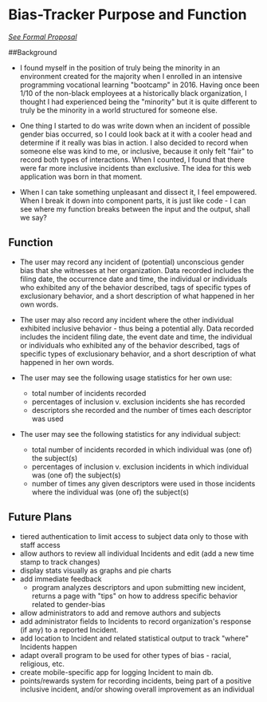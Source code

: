 # Bias-Tracker Purpose and Function

*[See Formal Proposal](Proposal_formal.md)*


##Background

* I found myself in the position of truly being the minority in an environment created for the majority when I enrolled in an intensive programming vocational learning "bootcamp" in 2016.  Having once been 1/10 of the non-black employees at a historically black organization, I thought I had experienced being the "minority" but it is quite different to truly be the minority in a world structured for someone else.

* One thing I started to do was write down when an incident of possible gender bias occurred, so I could look back at it with a cooler head and determine if it really was bias in action.  I also decided to record when someone else was kind to me, or inclusive, because it only felt "fair" to record both types of interactions.  When I counted, I found that there were far more inclusive incidents than exclusive.  The idea for this web application was born in that moment.

* When I can take something unpleasant and dissect it, I feel empowered.  When I break it down into component parts, it is just like code - I can see where my function breaks between the input and the output, shall we say?  


## Function

* The user may record any incident of (potential) unconscious gender bias that she witnesses at her organization.  Data recorded includes the filing date, the occurrence date and time, the individual or individuals who exhibited any of the behavior described, tags of specific types of exclusionary behavior, and a short description of what happened in her own words.

* The user may also record any incident where the other individual exhibited inclusive behavior - thus being a potential ally.  Data recorded includes the incident filing date, the event date and time, the individual or individuals who exhibited any of the behavior described, tags of specific types of exclusionary behavior, and a short description of what happened in her own words.

* The user may see the following usage statistics for her own use:
  * total number of incidents recorded
  * percentages of inclusion v. exclusion incidents she has recorded
  * descriptors she recorded and the number of times each descriptor was used

* The user may see the following statistics for any individual subject:
  * total number of incidents recorded in which individual was (one of) the subject(s)
  * percentages of inclusion v. exclusion incidents in which individual was (one of) the subject(s)
  * number of times any given descriptors were used in those incidents where the individual was (one of) the subject(s)


## Future Plans

* tiered authentication to limit access to subject data only to those with staff access
* allow authors to review all individual Incidents and edit (add a new time stamp to track changes)
* display stats visually as graphs and pie charts
* add immediate feedback
  * program analyzes descriptors and upon submitting new incident, returns a page with "tips" on how to address specific behavior related to gender-bias
* allow administrators to add and remove authors and subjects
* add administrator fields to Incidents to record organization's response (if any) to a reported Incident.
* add location to Incident and related statistical output to track "where" Incidents happen
* adapt overall program to be used for other types of bias - racial, religious, etc.
* create mobile-specific app for logging Incident to main db.
* points/rewards system for recording incidents, being part of a positive inclusive incident, and/or showing overall improvement as an individual

